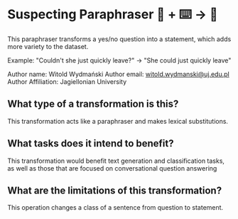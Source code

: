 # Suspecting Paraphraser 🦎  + ⌨️ → 🐍
This paraphraser transforms a yes/no question into a statement, which adds more variety to the dataset.

Example: "Couldn't she just quickly leave?" -> "She could just quickly leave"


Author name: Witold Wydmański
Author email: witold.wydmanski@uj.edu.pl
Author Affiliation: Jagiellonian University

## What type of a transformation is this?
This transformation acts like a paraphraser and makes lexical substitutions.

## What tasks does it intend to benefit?
This transformation would benefit text generation and classification tasks, as well as those that are focused on conversational question answering

## What are the limitations of this transformation?
This operation changes a class of a sentence from question to statement.